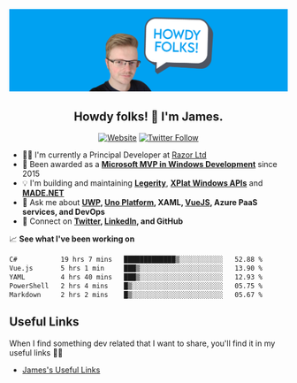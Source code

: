 <img src="https://github.com/jamesmcroft/jamesmcroft/blob/master/assets/PersonalBanner.png" alt="jamesmcroft GitHub banner" />

<h2 align="center">Howdy folks! 👋 I'm James.</h2>
<p align="center">
  <a href="https://www.jamescroft.co.uk/"><img alt="Website" src="https://img.shields.io/badge/website-jamescroft.co.uk-blue?color=%2300A1F1&style=flat-square"></a>
  <a href="https://twitter.com/jamesmcroft"><img alt="Twitter Follow" src="https://img.shields.io/twitter/follow/jamesmcroft?color=%2300A1F1&style=flat-square"></a>
</p>

- 👨‍💻 I'm currently a Principal Developer at [Razor Ltd](https://www.razor.co.uk/)
- 🏅 Been awarded as a **[Microsoft MVP in Windows Development](https://mvp.microsoft.com/en-us/PublicProfile/5001534)** since 2015 
- 💡 I'm building and maintaining **[Legerity](https://github.com/MADE-Apps/legerity)**, **[XPlat Windows APIs](https://github.com/XPlat-Apps/XPlat-Windows-APIs)** and **[MADE.NET](https://github.com/MADE-Apps/MADE.NET)**
- 💬 Ask me about **[UWP](https://docs.microsoft.com/en-us/windows/uwp/), [Uno Platform](https://platform.uno/), XAML, [VueJS](https://vuejs.org/), Azure PaaS services, and DevOps** 
- 📇 Connect on **[Twitter](https://twitter.com/jamesmcroft), [LinkedIn](https://www.linkedin.com/in/jmcroft/), and GitHub**

📈 **See what I've been working on**

<!--START_SECTION:waka-->
```text
C#           19 hrs 7 mins   █████████████▒░░░░░░░░░░░   52.88 % 
Vue.js       5 hrs 1 min     ███▒░░░░░░░░░░░░░░░░░░░░░   13.90 % 
YAML         4 hrs 40 mins   ███▒░░░░░░░░░░░░░░░░░░░░░   12.93 % 
PowerShell   2 hrs 4 mins    █▒░░░░░░░░░░░░░░░░░░░░░░░   05.75 % 
Markdown     2 hrs 2 mins    █▒░░░░░░░░░░░░░░░░░░░░░░░   05.67 % 
```
<!--END_SECTION:waka-->

## Useful Links

When I find something dev related that I want to share, you'll find it in my useful links 🙌🏻

- [James's Useful Links](/docs/README.md)